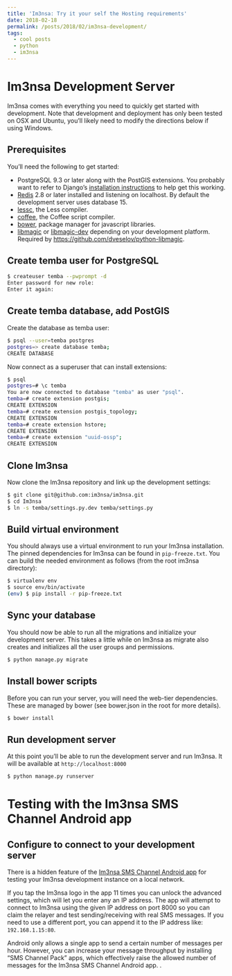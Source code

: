 ```yaml
---
title: 'Im3nsa: Try it your self the Hosting requirements'
date: 2018-02-18
permalink: /posts/2018/02/im3nsa-development/
tags:
  - cool posts
  - python
  - im3nsa
---
```

# Im3nsa Development Server

Im3nsa comes with everything you need to quickly get started with development. Note that development and deployment has only been tested on OSX and Ubuntu, you’ll likely need to modify the directions below if using Windows.

## Prerequisites

You’ll need the following to get started:

-   PostgreSQL 9.3 or later along with the PostGIS extensions. You probably want to refer to Django’s  [installation instructions](https://docs.djangoproject.com/en/dev/ref/contrib/gis/install/postgis/)  to help get this working.
-   [Redis](https://redis.io/)  2.8 or later installed and listening on localhost. By default the development server uses database 15.
-   [lessc](http://lesscss.org/), the Less compiler.
-   [coffee](http://coffeescript.org/), the Coffee script compiler.
-   [bower](http://bower.io/), package manager for javascript libraries.
-   [libmagic](http://brewformulas.org/Libmagic)  or  [libmagic-dev](https://packages.ubuntu.com/search?keywords=libmagic-dev)  depending on your development platform. Required by https://github.com/dveselov/python-libmagic.

## Create temba user for PostgreSQL

```bash
$ createuser temba --pwprompt -d
Enter password for new role:
Enter it again:
```

## Create temba database, add PostGIS

Create the database as temba user:

```bash
$ psql --user=temba postgres
postgres=> create database temba;
CREATE DATABASE
```

Now connect as a superuser that can install extensions:

```bash
$ psql
postgres=# \c temba
You are now connected to database "temba" as user "psql".
temba=# create extension postgis;
CREATE EXTENSION
temba=# create extension postgis_topology;
CREATE EXTENSION
temba=# create extension hstore;
CREATE EXTENSION
temba=# create extension "uuid-ossp";
CREATE EXTENSION
```

## Clone Im3nsa

Now clone the Im3nsa repository and link up the development settings:

```bash
$ git clone git@github.com:im3nsa/im3nsa.git
$ cd Im3nsa
$ ln -s temba/settings.py.dev temba/settings.py
```

## Build virtual environment

You should always use a virtual environment to run your Im3nsa installation. The pinned dependencies for Im3nsa can be found in  `pip-freeze.txt`. You can build the needed environment as follows (from the root im3nsa directory):

```bash
$ virtualenv env
$ source env/bin/activate
(env) $ pip install -r pip-freeze.txt
```

## Sync your database

You should now be able to run all the migrations and initialize your development server. This takes a little while on Im3nsa as migrate also creates and initializes all the user groups and permissions.

```bash
$ python manage.py migrate
```

## Install bower scripts

Before you can run your server, you will need the web-tier dependencies. These are managed by bower (see bower.json in the root for more details).

```bash
$ bower install
```

## Run development server

At this point you’ll be able to run the development server and run Im3nsa. It will be available at  `http://localhost:8000`

```bash
$ python manage.py runserver
```

# Testing with the Im3nsa SMS Channel Android app

## Configure to connect to your development server

There is a hidden feature of the  [Im3nsa SMS Channel Android app](https://github.com/mekjr1/android-channel)  for testing your Im3nsa development instance on a local network.

If you tap the Im3nsa logo in the app 11 times you can unlock the advanced settings, which will let you enter any an IP address. The app will attempt to connect to Im3nsa using the given IP address on port 8000 so you can claim the relayer and test sending/receiving with real SMS messages. If you need to use a different port, you can append it to the IP address like:  `192.168.1.15:80`.

Android only allows a single app to send a certain number of messages per hour. However, you can increase your message throughput by installing “SMS Channel Pack” apps, which effectively raise the allowed number of messages for the Im3nsa SMS Channel Android app. .
